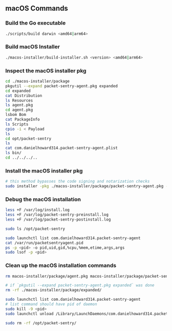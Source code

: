 ## macOS Commands

### Build the Go executable

```bash
./scripts/build darwin <amd64|arm64>
```

### Build macOS Installer

```bash
./macos-installer/build-installer.sh <version> <amd64|arm64>
```

### Inspect the macOS installer pkg

```bash
cd ./macos-installer/package
pkgutil --expand packet-sentry-agent.pkg expanded
cd expanded
cat Distribution
ls Resources
ls agent.pkg
cd agent.pkg
lsbom Bom
cat PackageInfo
ls Scripts
cpio -i < Payload
ls
cd opt/packet-sentry
ls
cat com.danielhoward314.packet-sentry-agent.plist
ls bin/
cd ../../../..
```

### Install the macOS installer pkg

```bash
# this method bypasses the code signing and notarization checks
sudo installer -pkg ./macos-installer/package/packet-sentry-agent.pkg -target /
```

### Debug the macOS installation

```bash
less +F /var/log/install.log
less +F /var/log/packet-sentry-preinstall.log
less +F /var/log/packet-sentry-postinstall.log

sudo ls /opt/packet-sentry

sudo launchctl list com.danielhoward314.packet-sentry-agent
cat /var/run/packetsentryagent.pid
ps -p <pid> -o pid,uid,gid,%cpu,%mem,etime,args,args
sudo lsof -p <pid>
```

### Clean up the macOS installation commands

```bash
rm macos-installer/package/agent.pkg macos-installer/package/packet-sentry-agent.pkg

# if `pkgutil --expand packet-sentry-agent.pkg expanded` was done
rm -rf ./macos-installer/package/expanded/ 

sudo launchctl list com.danielhoward314.packet-sentry-agent
# list command should have pid of daemon
sudo kill -9 <pid>
sudo launchctl unload /Library/LaunchDaemons/com.danielhoward314.packet-sentry-agent.plist

sudo rm -rf /opt/packet-sentry/
```